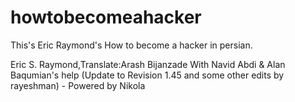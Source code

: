 howtobecomeahacker
==================

This's Eric Raymond's How to become a hacker in persian.

Eric S. Raymond,Translate:Arash Bijanzade With Navid Abdi &amp; Alan Baqumian's help (Update to Revision 1.45 and some other edits by rayeshman) - Powered by Nikola
